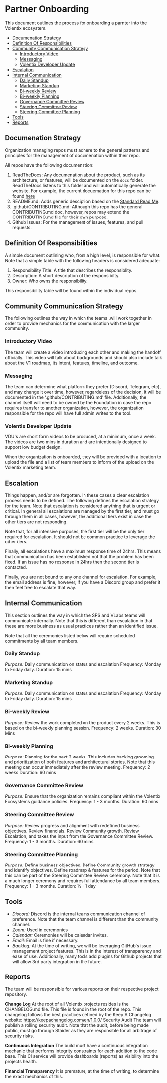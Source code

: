 # Partner Onboarding

This document outlines the process for onboarding a parnter into the Volentix ecosystem.

  * [Documenation Strategy](#documenation-strategy)
  * [Definition Of Responsibilities](#definition-of-responsibilities)
  * [Community Communication Strategy](#community-communication-strategy)
    + [Introductory Video](#introductory-video)
    + [Messaging](#messaging)
    + [Volentix Developer Update](#volentix-developer-update)
  * [Escalation](#escalation)
  * [Internal Communication](#internal-communication)
    + [Daily Standup](#daily-standup)
    + [Marketing Standup](#marketing-standup)
    + [Bi-weekly Review](#bi-weekly-review)
    + [Bi-weekly Planning](#bi-weekly-planning)
    + [Governance Committee Review](#governance-committee-review)
    + [Steering Committee Review](#steering-committee-review)
    + [Steering Committee Planning](#steering-committee-planning)
  * [Tools](#tools)
  * [Reports](#reports)

## Documenation Strategy

Organization managing repos must adhere to the general patterns and principles for the management of documenation within their repo.

All repos have the following documenation:

1. ReadTheDocs: Any documenation about the product, such as its architecture, or features, will be documented on the `docs` folder. ReadTheDocs listens to this folder and will automatically generate the website. For example, the current docuemation for this repo can be found [here](https://volentixdocumenation.readthedocs.io/en/latest/)
2. README.md: Adds  generic desciption based on the [Standard Read Me](https://github.com/RichardLitt/standard-readme).
3. .github/CONTRIBUTING.md: Although this repo has the general CONTRIBUTING.md doc, however, repos may extend the CONTRIBUTING.md file for their own purpose.
4. Github Issues: For the management of issues, features, and pull requests.

## Definition Of Responsibilities

A simple document outlining who, from a high level, is responsible for what. Note that a simple table with the following headers is considered adequate:
1. Responsibility Title: A title that describes the responsiblity.
2. Description: A short description of the responsibilty.
3. Owner: Who owns the responsibility.

This responsibility table will be found within the individual repos.

## Community Communication Strategy
The following outlines the way in which the teams .will work together in order to provide mechanics for the communication with the larger community.

### Introductory Video

The team will create a video introducing each other and making the handoff officially. This video will talk about backgrounds and should also include talk about the V1 roadmap, its intent, features, timeline, and outcome.

### Messaging

The team can determine what platform they prefer (Discord, Telegram, etc), and may change it over time, however, regardeless of the decision, it will be documented in the ‘.github/CONTRIBUTING.md’ file. Additionally, the channel itself will need to be owned by the Foundation in case the repo requires transfer to another organization, however, the organization responsible for the repo will have full admin writes to the tool.

### Volentix Developer Update

VDU's are short form videos to be produced, at a minimum, once a week. The videos are two mins in duration and are intentionally designed to support low budget design.

When the organization is onboarded, they will be provided with a location to upload the file and a list of team members to inform of the upload on the Volentix marketing team.

## Escalation

Things happen, and/or are forgotten. In these cases a clear escalation process needs to be defined. The following defines the escalation strategy for the team. Note that escalation is considered anything that is urgent or critical. In general all escalations are managed by the first tier, and must go through them in all cases, however, the additional tiers exist in case the other tiers are not responding.

Note that, for all intensive purposes, the first tier will be the only tier required for escalation. It should not be common practice to leverage the other tiers.

Finally, all escalations have a maximum response time of 24hrs. This means that communication has been established not that the problem has been fixed. If an issue has no response in 24hrs then the second tier is contacted.

Finally, you are not bound to any one channel for escalation. For example, the email address is fine, however, if you have a Discord group and prefer it then feel free to escalate that way.

## Internal Communication
This section outlines the way in which the SPS and VLabs teams will communicate internally. Note that this is different than escalation in that these are more business as usual practices rather than an identified issue.

Note that all the ceremonies listed below will require scheduled commitments by all team members.

### Daily Standup
*Purpose:* Daily communication on status and escalation
Frequency: Monday to Friday daily.
Duration: 15 mins

### Marketing Standup
*Purpose:* Daily communication on status and escalation
Frequency: Monday to Friday daily.
Duration: 15 mins

### Bi-weekly Review
*Purpose:* Review the work completed on the product every 2 weeks. This is based on the bi-weekly planning session.
Frequency:  2 weeks.
Duration: 30 Mins

### Bi-weekly Planning
*Purpose:* Planning for the next 2 weeks. This includes backlog grooming and prioritization of both features and architectural stories. Note that this meeting can occur immediately after the review meeting.
Frequency:  2 weeks
Duration: 60 mins

### Governance Committee Review
*Purpose:* Ensure that the organization remains compliant within the Volentix Ecosystems guidance policies.
Frequency:  1 - 3 months.
Duration: 60 mins

### Steering Committee Review
*Purpose:* Review progress and alignment with redefined business objectives. Review financials. Review Community growth. Review Escalation, and takes the input from the Governance Committee Review.
Frequency:  1 - 3 months.
Duration: 60 mins

### Steering Committee Planning
*Purpose:* Define business objectives. Define Community growth strategy and identify objectives. Define roadmap & features for the period. Note that this can be part of the Steering Committee Review ceremony. Note that it is a much longer ceremony and requires full attendance by all team members.
Frequency:  1 - 3 months.
Duration: ½ - 1 day

## Tools

- *Discord:* Discord is the internal teams communication channel of preference. Note that the team channel is different than the community channel.
- *Zoom:* Used in ceremonies
- *Calendar:* Ceremonies will be calendar invites.
- *Email:* Email is fine if necessary.
- *Backlog:* At the time of writing, we will be leveraging GitHub's issue management project features. This is in the interest of transparency and ease of use. Additionally, many tools add plugins for Github projects that will allow 3rd party integration in the future.

## Reports
The team will be responsible for various reports on their respective project repository.

**Change Log**
At the root of all Volentix projects resides is the CHANGELOG.md file. This file is found in the root of the repo. This changelog follows the best practices defined by the Keep A Changelog website: https://keepachangelog.com/en/1.0.0/ 
Security Audit
The team will publish a rolling security audit. Note that the audit, before being made public, must go through Staider as they are responsible for all arbitrage of security risks.

**Continuous Integration**
The build must have a continuous integration mechanic that performs integrity constraints for each addition to the code base. This CI service will provide dashboards (reports) as visibility into the projects health.

**Financial Transparency**
It is premature, at the time of writing, to determine the exact mechanics of this.
